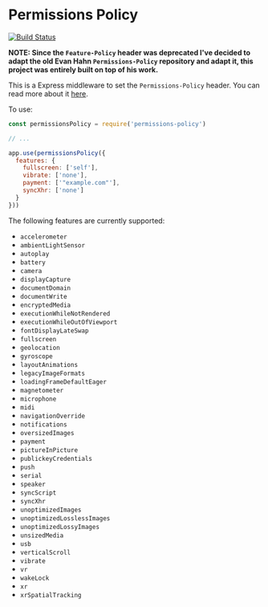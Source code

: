 Permissions Policy
==============
[![Build Status](https://travis-ci.org/pedro-gbf/permissions-policy.svg?branch=master)](https://travis-ci.org/pedro-gbf/permissions-policy)

**NOTE: Since the `Feature-Policy` header was deprecated I've decided to adapt the old Evan Hahn `Permissions-Policy` repository and adapt it, this project was entirely built on top of his work.**

This is a Express middleware to set the `Permissions-Policy` header. You can read more about it [here](https://www.w3.org/TR/permissions-policy-1/).

To use:

```javascript
const permissionsPolicy = require('permissions-policy')

// ...

app.use(permissionsPolicy({
  features: {
    fullscreen: ['self'],
    vibrate: ['none'],
    payment: ['"example.com"'],
    syncXhr: ['none']
  }
}))
```

The following features are currently supported:

* `accelerometer`
* `ambientLightSensor`
* `autoplay`
* `battery`
* `camera`
* `displayCapture`
* `documentDomain`
* `documentWrite`
* `encryptedMedia`
* `executionWhileNotRendered`
* `executionWhileOutOfViewport`
* `fontDisplayLateSwap`
* `fullscreen`
* `geolocation`
* `gyroscope`
* `layoutAnimations`
* `legacyImageFormats`
* `loadingFrameDefaultEager`
* `magnetometer`
* `microphone`
* `midi`
* `navigationOverride`
* `notifications`
* `oversizedImages`
* `payment`
* `pictureInPicture`
* `publickeyCredentials`
* `push`
* `serial`
* `speaker`
* `syncScript`
* `syncXhr`
* `unoptimizedImages`
* `unoptimizedLosslessImages`
* `unoptimizedLossyImages`
* `unsizedMedia`
* `usb`
* `verticalScroll`
* `vibrate`
* `vr`
* `wakeLock`
* `xr`
* `xrSpatialTracking`
